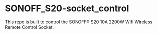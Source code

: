 # SONOFF_S20-socket_control
This repo is built to control the SONOFF® S20 10A 2200W Wifi Wireless Remote Control Socket.
